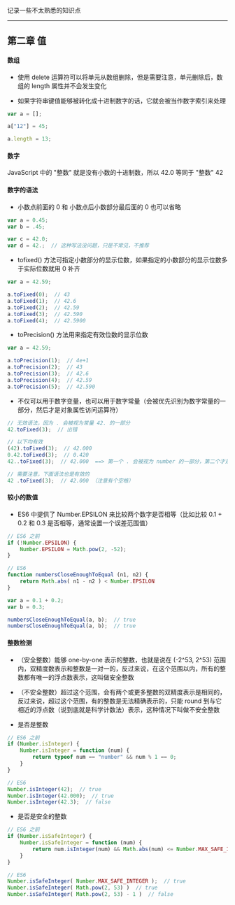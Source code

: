 记录一些不太熟悉的知识点

----

## 第二章 值

#### 数组

- 使用 delete 运算符可以将单元从数组删除，但是需要注意，单元删除后，数组的 length 属性并不会发生变化

- 如果字符串键值能够被转化成十进制数字的话，它就会被当作数字索引来处理

```js
var a = [];

a["12"] = 45;

a.length = 13;
```


#### 数字

JavaScript 中的 "整数" 就是没有小数的十进制数，所以 42.0 等同于 "整数" 42


#### 数字的语法

- 小数点前面的 0 和 小数点后小数部分最后面的 0 也可以省略

```js
var a = 0.45;
var b = .45;

var c = 42.0;
var d = 42.;  // 这种写法没问题，只是不常见，不推荐
```

- tofixed() 方法可指定小数部分的显示位数，如果指定的小数部分的显示位数多于实际位数就用 0 补齐

```js
var a = 42.59;

a.toFixed(0);  // 43
a.toFixed(1);  // 42.6
a.toFixed(2);  // 42.59
a.toFixed(3);  // 42.590
a.toFixed(4);  // 42.5900
```

- toPrecision() 方法用来指定有效位数的显示位数

```js
var a = 42.59;

a.toPrecision(1);  // 4e+1
a.toPrecision(2);  // 43
a.toPrecision(3);  // 42.6
a.toPrecision(4);  // 42.59
a.toPrecision(5);  // 42.590
```

- 不仅可以用于数字变量，也可以用于数字常量（会被优先识别为数字常量的一部分，然后才是对象属性访问运算符）

```js
// 无效语法，因为 . 会被视为常量 42. 的一部分
42.toFixed(3);  // 出错

// 以下均有效
(42).toFixed(3);  // 42.000
0.42.toFixed(3);  // 0.420
42..toFixed(3);  // 42.000  ==> 第一个 . 会被视为 number 的一部分，第二个才是属性访问运算符

// 需要注意，下面语法也是有效的
42 .toFixed(3);  // 42.000 （注意有个空格）
```

#### 较小的数值

- ES6 中提供了 Number.EPSILON 来比较两个数字是否相等（比如比较 0.1 + 0.2 和 0.3 是否相等，通常设置一个误差范围值）

```js
// ES6 之前
if (!Number.EPSILON) {
    Number.EPSILON = Math.pow(2, -52);
}

// ES6
function numbersCloseEnoughToEqual (n1, n2) {
    return Math.abs( n1 - n2 ) < Number.EPSILON
}

var a = 0.1 + 0.2;
var b = 0.3;

numbersCloseEnoughToEqual(a, b);  // true
numbersCloseEnoughToEqual(a, b);  // true
```

#### 整数检测

- （安全整数）能够 one-by-one 表示的整数，也就是说在 (-2^53, 2^53) 范围内，双精度数表示和整数是一对一的，反过来说，在这个范围以内，所有的整数都有唯一的浮点数表示，这叫做安全整数

- （不安全整数）超过这个范围，会有两个或更多整数的双精度表示是相同的，反过来说，超过这个范围，有的整数是无法精确表示的，只能 round 到与它相近的浮点数（说到底就是科学计数法）表示，这种情况下叫做不安全整数

- 是否是整数

```js
// ES6 之前
if (Number.isInteger) {
    Number.isInteger = function (num) {
        return typeof num == "number" && num % 1 == 0;
    }
}

// ES6
Number.isInteger(42);  // true
Number.isInteger(42.000);  // true
Number.isInteger(42.3);  // false
```

- 是否是安全的整数

```js
// ES6 之前
if (Number.isSafeInteger) {
    Number.isSafeInteger = function (num) {
        return num.isInteger(num) && Math.abs(num) <= Number.MAX_SAFE_INTEGER
    }
}

// ES6
Number.isSafeInteger( Number.MAX_SAFE_INTEGER );  // true
Number.isSafeInteger( Math.pow(2, 53) )  // true
Number.isSafeInteger( Math.pow(2, 53) - 1 )  // false
```